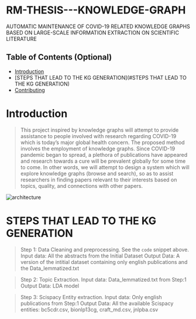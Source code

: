 # RM-THESIS---KNOWLEDGE-GRAPH
AUTOMATIC MAINTENANCE OF COVID-19 RELATED KNOWLEDGE GRAPHS BASED ON LARGE-SCALE INFORMATION EXTRACTION ON SCIENTIFIC LITERATURE

## Table of Contents (Optional)

- [Introduction](#Introduction)
- [STEPS THAT LEAD TO THE KG GENERATION](#STEPS THAT LEAD TO THE KG GENERATION)
- [Contributing](#contributing)


# Introduction

> This project inspired by knowledge graphs will attempt to provide assistance to people involved with research regarding COVID-19 which is today’s major global health concern. The proposed method involves the employment of knowledge graphs. Since COVID-19 pandemic began to spread, a plethora of publications have appeared and research towards a cure will be prevalent globally for some time to come. In other words, we will attempt to design a system which will explore knowledge graphs (browse and search), so as to assist researchers in finding papers relevant to their interests based on topics, quality, and connections with other papers.

![architecture](https://user-images.githubusercontent.com/18035161/106641608-aea56f80-6587-11eb-94e7-175ba83db9ee.PNG)




# STEPS THAT LEAD TO THE KG GENERATION
> Step 1: Data Cleaning and preprocessing. See the `code` snippet above. 
>Input data: All the abstracts from the Initial Dataset
>Output Data: A version of the intitial dataset containing only english publications and the Data_lemmatized.txt



>Step 2: Topic Extraction. 
>Input data: Data_lemmatized.txt from Step:1 
>Output Data: LDA model



>Step 3: Scispacy Entity extraction. 
>Input data: Only english publications from Step:1
>Output Data: All the available Scispacy entities: bc5cdr.csv, bionlp13cg, craft_md.csv, jnlpba.csv




